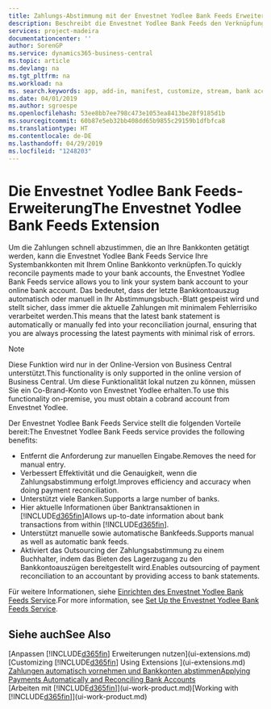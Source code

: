 ```yaml
---
title: Zahlungs-Abstimmung mit der Envestnet Yodlee Bank Feeds Erweiterung | Microsoft Docs
description: Beschreibt die Envestnet Yodlee Bank Feeds den Verknüpfungen für Bankkonten sodass Sie schnell und Zahlungen zu entschädigen können.
services: project-madeira
documentationcenter: ''
author: SorenGP
ms.service: dynamics365-business-central
ms.topic: article
ms.devlang: na
ms.tgt_pltfrm: na
ms.workload: na
ms. search.keywords: app, add-in, manifest, customize, stream, bank account link
ms.date: 04/01/2019
ms.author: sgroespe
ms.openlocfilehash: 53ee8bb7ee798c473e1053ea8413be28f9185d1b
ms.sourcegitcommit: 60b87e5eb32bb408dd65b9855c29159b1dfbfca8
ms.translationtype: HT
ms.contentlocale: de-DE
ms.lasthandoff: 04/29/2019
ms.locfileid: "1248203"
---
```

# <a name="the-envestnet-yodlee-bank-feeds-extension"></a><span data-ttu-id="badb3-103">Die Envestnet Yodlee Bank Feeds-Erweiterung</span><span class="sxs-lookup"><span data-stu-id="badb3-103">The Envestnet Yodlee Bank Feeds Extension</span></span>
<span data-ttu-id="badb3-104">Um die Zahlungen schnell abzustimmen, die an Ihre Bankkonten getätigt werden, kann die Envestnet Yodlee Bank Feeds Service Ihre Systembankkonten mit Ihrem Online Bankkonto verknüpfen.</span><span class="sxs-lookup"><span data-stu-id="badb3-104">To quickly reconcile payments made to your bank accounts, the Envestnet Yodlee Bank Feeds service allows you to link your system bank account to your online bank account.</span></span> <span data-ttu-id="badb3-105">Das bedeutet, dass der letzte Bankkontoauszug automatisch oder manuell in Ihr Abstimmungsbuch.-Blatt gespeist wird und stellt sicher, dass immer die aktuelle Zahlungen mit minimalem Fehlerrisiko verarbeitet werden.</span><span class="sxs-lookup"><span data-stu-id="badb3-105">This means that the latest bank statement is automatically or manually fed into your reconciliation journal, ensuring that you are always processing the latest payments with minimal risk of errors.</span></span>

> [!NOTE]
> <span data-ttu-id="badb3-106">Diese Funktion wird nur in der Online-Version von Business Central unterstützt.</span><span class="sxs-lookup"><span data-stu-id="badb3-106">This functionality is only supported in the online version of Business Central.</span></span> <span data-ttu-id="badb3-107">Um diese Funktionalität lokal nutzen zu können, müssen Sie ein Co-Brand-Konto von Envestnet Yodlee erhalten.</span><span class="sxs-lookup"><span data-stu-id="badb3-107">To use this functionality on-premise, you must obtain a cobrand account from Envestnet Yodlee.</span></span>

<span data-ttu-id="badb3-108">Der Envestnet Yodlee Bank Feeds Service stellt die folgenden Vorteile bereit:</span><span class="sxs-lookup"><span data-stu-id="badb3-108">The Envestnet Yodlee Bank Feeds service provides the following benefits:</span></span>

* <span data-ttu-id="badb3-109">Entfernt die Anforderung zur manuellen Eingabe.</span><span class="sxs-lookup"><span data-stu-id="badb3-109">Removes the need for manual entry.</span></span>
* <span data-ttu-id="badb3-110">Verbessert Effektivität und die Genauigkeit, wenn die Zahlungsabstimmung erfolgt.</span><span class="sxs-lookup"><span data-stu-id="badb3-110">Improves efficiency and accuracy when doing payment reconciliation.</span></span>
* <span data-ttu-id="badb3-111">Unterstützt viele Banken.</span><span class="sxs-lookup"><span data-stu-id="badb3-111">Supports a large number of banks.</span></span>
* <span data-ttu-id="badb3-112">Hier aktuelle Informationen über Banktransaktionen in [!INCLUDE[d365fin](includes/d365fin_md.md)]</span><span class="sxs-lookup"><span data-stu-id="badb3-112">Allows up-to-date information about bank transactions from within [!INCLUDE[d365fin](includes/d365fin_md.md)].</span></span>
* <span data-ttu-id="badb3-113">Unterstützt manuelle sowie automatische Bankfeeds.</span><span class="sxs-lookup"><span data-stu-id="badb3-113">Supports manual as well as automatic bank feeds.</span></span>
* <span data-ttu-id="badb3-114">Aktiviert das Outsourcing der Zahlungsabstimmung zu einem Buchhalter, indem das Bieten des Lagerzugang zu den Bankkontoauszügen bereitgestellt wird.</span><span class="sxs-lookup"><span data-stu-id="badb3-114">Enables outsourcing of payment reconciliation to an accountant by providing access to bank statements.</span></span>

<span data-ttu-id="badb3-115">Für weitere Informationen, siehe [Einrichten des Envestnet Yodlee Bank Feeds Service](bank-how-setup-bank-statement-service.md).</span><span class="sxs-lookup"><span data-stu-id="badb3-115">For more information, see [Set Up the Envestnet Yodlee Bank Feeds Service](bank-how-setup-bank-statement-service.md).</span></span>

## <a name="see-also"></a><span data-ttu-id="badb3-116">Siehe auch</span><span class="sxs-lookup"><span data-stu-id="badb3-116">See Also</span></span>
<span data-ttu-id="badb3-117">[Anpassen [!INCLUDE[d365fin](includes/d365fin_md.md)] Erweiterungen nutzen](ui-extensions.md)  </span><span class="sxs-lookup"><span data-stu-id="badb3-117">[Customizing [!INCLUDE[d365fin](includes/d365fin_md.md)] Using Extensions ](ui-extensions.md)  </span></span>  
[<span data-ttu-id="badb3-118">Zahlungen automatisch vornehmen und Bankkonten abstimmen</span><span class="sxs-lookup"><span data-stu-id="badb3-118">Applying Payments Automatically and Reconciling Bank Accounts</span></span>](receivables-apply-payments-auto-reconcile-bank-accounts.md)  
<span data-ttu-id="badb3-119">[Arbeiten mit [!INCLUDE[d365fin](includes/d365fin_md.md)]](ui-work-product.md)</span><span class="sxs-lookup"><span data-stu-id="badb3-119">[Working with [!INCLUDE[d365fin](includes/d365fin_md.md)]](ui-work-product.md)</span></span>
